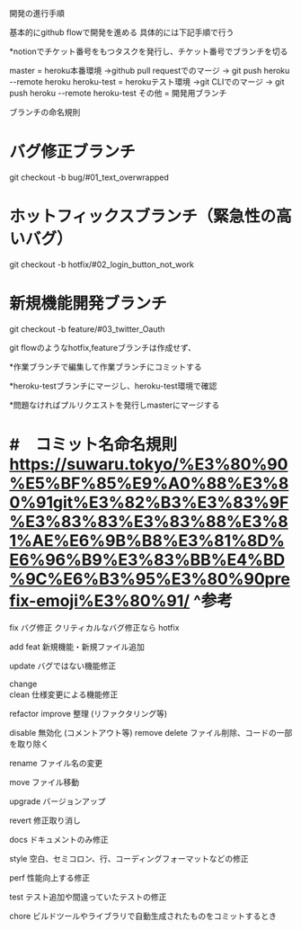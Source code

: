 開発の進行手順

基本的にgithub flowで開発を進める
具体的には下記手順で行う

*notionでチケット番号をもつタスクを発行し、チケット番号でブランチを切る

master = heroku本番環境
 ->github pull requestでのマージ -> git push heroku --remote heroku
heroku-test = herokuテスト環境
 ->git CLIでのマージ -> git push heroku --remote heroku-test
その他 = 開発用ブランチ

ブランチの命名規則


# バグ修正ブランチ
git checkout -b bug/#01_text_overwrapped

# ホットフィックスブランチ（緊急性の高いバグ）
git checkout -b hotfix/#02_login_button_not_work

# 新規機能開発ブランチ
git checkout -b feature/#03_twitter_Oauth

git flowのようなhotfix,featureブランチは作成せず、

*作業ブランチで編集して作業ブランチにコミットする

*heroku-testブランチにマージし、heroku-test環境で確認

*問題なければプルリクエストを発行しmasterにマージする

#　コミット名命名規則
 https://suwaru.tokyo/%E3%80%90%E5%BF%85%E9%A0%88%E3%80%91git%E3%82%B3%E3%83%9F%E3%83%83%E3%83%88%E3%81%AE%E6%9B%B8%E3%81%8D%E6%96%B9%E3%83%BB%E4%BD%9C%E6%B3%95%E3%80%90prefix-emoji%E3%80%91/
^参考
=======
fix	バグ修正
クリティカルなバグ修正なら hotfix

add
feat	新規機能・新規ファイル追加

update	バグではない機能修正

change	
clean  仕様変更による機能修正

refactor
improve	整理 (リファクタリング等)

disable	無効化 (コメントアウト等)
remove
delete	ファイル削除、コードの一部を取り除く

rename	ファイル名の変更

move	ファイル移動

upgrade	バージョンアップ

revert	修正取り消し

docs	ドキュメントのみ修正

style	空白、セミコロン、行、コーディングフォーマットなどの修正

perf	性能向上する修正

test	テスト追加や間違っていたテストの修正

chore	ビルドツールやライブラリで自動生成されたものをコミットするとき